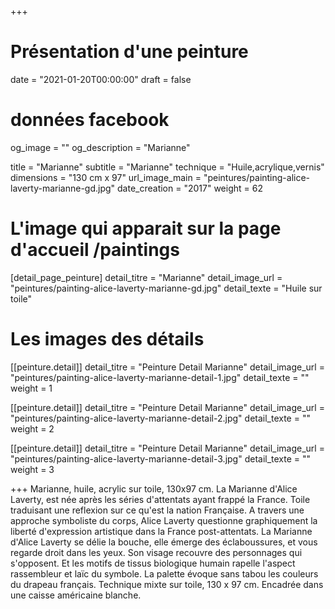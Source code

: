 +++
# Présentation d'une peinture
date = "2021-01-20T00:00:00"
draft = false

# données facebook
og_image = ""
og_description = "Marianne"

title = "Marianne"
subtitle = "Marianne"
technique = "Huile,acrylique,vernis"
dimensions = "130 cm x 97"
url_image_main = "peintures/painting-alice-laverty-marianne-gd.jpg"
date_creation = "2017"
weight = 62

# L'image qui apparait sur la page d'accueil /paintings
[detail_page_peinture]
detail_titre = "Marianne"
detail_image_url = "peintures/painting-alice-laverty-marianne-gd.jpg"
detail_texte = "Huile sur toile"

# Les images des détails
[[peinture.detail]]
detail_titre = "Peinture Detail Marianne"
detail_image_url = "peintures/painting-alice-laverty-marianne-detail-1.jpg"
detail_texte = ""
weight = 1

[[peinture.detail]]
detail_titre = "Peinture Detail Marianne"
detail_image_url = "peintures/painting-alice-laverty-marianne-detail-2.jpg"
detail_texte = ""
weight = 2

[[peinture.detail]]
detail_titre = "Peinture Detail Marianne"
detail_image_url = "peintures/painting-alice-laverty-marianne-detail-3.jpg"
detail_texte = ""
weight = 3

+++
 Marianne, huile, acrylic sur toile, 130x97 cm.
 La Marianne d'Alice Laverty, est née après les séries d'attentats ayant frappé la France. Toile traduisant une reflexion sur ce qu'est la nation Française. A travers une approche symboliste du corps, Alice Laverty questionne graphiquement la liberté d'expression artistique dans la France post-attentats.
La Marianne d'Alice Laverty se délie la bouche, elle émerge des éclaboussures, et vous regarde droit dans les yeux. Son visage recouvre des personnages qui s'opposent. Et les motifs de tissus biologique humain rapelle l'aspect rassembleur et laïc du symbole. La palette évoque sans tabou les couleurs du drapeau français.
Technique mixte sur toile, 130 x 97 cm. Encadrée dans une caisse américaine blanche.
